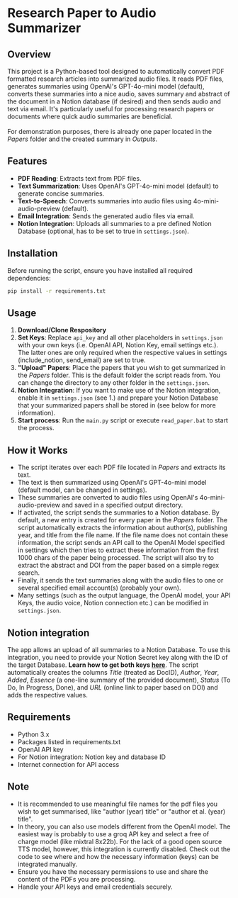 # Research Paper to Audio Summarizer

## Overview
This project is a Python-based tool designed to automatically convert PDF formatted research articles into summarized audio files. It reads PDF files, generates summaries using OpenAI's GPT-4o-mini model (default), converts these summaries into a nice audio, saves summary and abstract of the document in a Notion database (if desired) and then sends audio and text via email. It's particularly useful for processing research papers or documents where quick audio summaries are beneficial.<br><br>For demonstration purposes, there is already one paper located in the *Papers* folder and the created summary in *Outputs*.

## Features
- **PDF Reading**: Extracts text from PDF files.
- **Text Summarization**: Uses OpenAI's GPT-4o-mini model (default) to generate concise summaries.
- **Text-to-Speech**: Converts summaries into audio files using 4o-mini-audio-preview (default).
- **Email Integration**: Sends the generated audio files via email.
- **Notion Integration**: Uploads all summaries to a pre defined Notion Database (optional, has to be set to true in `settings.json`).

## Installation

Before running the script, ensure you have installed all required dependencies:

```bash
pip install -r requirements.txt
```

## Usage

1. **Download/Clone Respository**
2. **Set Keys**: Replace `api_key` and all other placeholders in `settings.json` with your own keys (i.e. OpenAI API, Notion Key, email settings etc.). The latter ones are only required when the respective values in settings (include_notion, send_email) are set to true.
3. **"Upload" Papers**: Place the papers that you wish to get summarized in the *Papers* folder. This is the default folder the script reads from. You can change the directory to any other folder in the `settings.json`.
4. **Notion Integration**: If you want to make use of the Notion integration, enable it in `settings.json` (see 1.) and prepare your Notion Database that your summarized papers shall be stored in (see below for more information).
5. **Start process**: Run the `main.py` script or execute `read_paper.bat` to start the process.


## How it Works

- The script iterates over each PDF file located in *Papers* and extracts its text.
- The text is then summarized using OpenAI's GPT-4o-mini model (default model, can be changed in settings).
- These summaries are converted to audio files using OpenAI's 4o-mini-audio-preview and saved in a specified output directory.
- If activated, the script sends the summaries to a Notion database. By default, a new entry is created for every paper in the *Papers* folder. The script automatically extracts the information about author(s), publishing year, and title from the file name. If the file name does not contain these information, the script sends an API call to the OpenAI Model specified in settings which then tries to extract these information from the first 1000 chars of the paper being processed. The script will also try to extract the abstract and DOI from the paper based on a simple regex search.
- Finally, it sends the text summaries along with the audio files to one or several specified email account(s) (probably your own).
- Many settings (such as the output language, the OpenAI model, your API Keys, the audio voice, Notion connection etc.) can be modified in `settings.json`.

## Notion integration
The app allows an upload of all summaries to a Notion Database. To use this integration, you need to provide your Notion Secret key along with the ID of the target Database. **Learn how to get both keys [here](https://developers.notion.com/docs/create-a-notion-integration)**. The script automatically creates the columns *Title* (treated as DocID), *Author*, *Year*, *Added*, *Essence* (a one-line summary of the provided document), *Status* (To Do, In Progress, Done), and *URL* (online link to paper based on DOI) and adds the respective values.

## Requirements

- Python 3.x
- Packages listed in requirements.txt
- OpenAI API key
- For Notion integration: Notion key and database ID
- Internet connection for API access

## Note

- It is recommended to use meaningful file names for the pdf files you wish to get summarised, like "author (year) title" or "author et al. (year) title".
- In theory, you can also use models different from the OpenAI model. The easiest way is probably to use a groq API key and select a free of charge model (like mixtral 8x22b). For the lack of a good open source TTS model, however, this integration is currently disabled. Check out the code to see where and how the necessary information (keys) can be integrated manually.
- Ensure you have the necessary permissions to use and share the content of the PDFs you are processing.
- Handle your API keys and email credentials securely.
